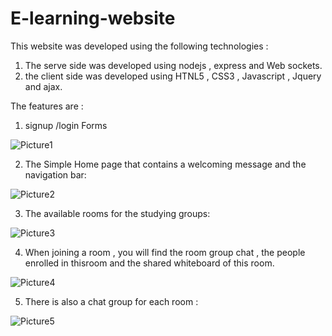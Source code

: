 # E-learning-website
This website was developed using the following technologies :
1. The serve side was developed using nodejs , express and Web sockets.
2. the client side was developed using HTNL5 , CSS3 , Javascript , Jquery and ajax.

The features are : 
1. signup /login Forms 

![Picture1](https://user-images.githubusercontent.com/42276697/82731559-140e4480-9d08-11ea-9c5d-a571e63d21bc.png)

2. The Simple Home page that contains a welcoming message and the navigation bar:

![Picture2](https://user-images.githubusercontent.com/42276697/82731586-5afc3a00-9d08-11ea-8878-6f61002a2160.png)

3. The available rooms for the studying groups:

![Picture3](https://user-images.githubusercontent.com/42276697/82731608-81ba7080-9d08-11ea-91ed-5b2b2bbad265.png)

4. When joining a room , you will find the room group chat , the people enrolled in thisroom and the shared whiteboard of this room.

![Picture4](https://user-images.githubusercontent.com/42276697/82731653-c34b1b80-9d08-11ea-8d31-b0eda8157f59.png)

5. There is also a chat group for each room :

![Picture5](https://user-images.githubusercontent.com/42276697/82731684-e8d82500-9d08-11ea-88a2-e03874620350.png)
